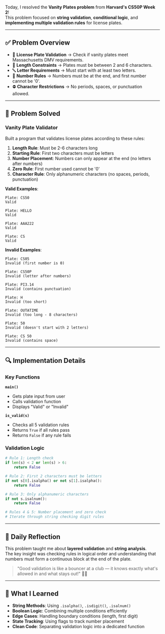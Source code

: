 Today, I resolved the **Vanity Plates problem** from **Harvard's CS50P Week 2**!  
This problem focused on **string validation**, **conditional logic**, and **implementing multiple validation rules** for license plates.  

---

## ✅ Problem Overview  

- 🚗 **License Plate Validation** → Check if vanity plates meet Massachusetts DMV requirements.  
- 📏 **Length Constraints** → Plates must be between 2 and 6 characters.  
- 🔤 **Letter Requirements** → Must start with at least two letters.  
- 🔢 **Number Rules** → Numbers must be at the end, and first number cannot be '0'.  
- ⛔ **Character Restrictions** → No periods, spaces, or punctuation allowed.  

---

## 🎯 Problem Solved

### Vanity Plate Validator
Built a program that validates license plates according to these rules:

1. **Length Rule**: Must be 2-6 characters long
2. **Starting Rule**: First two characters must be letters
3. **Number Placement**: Numbers can only appear at the end (no letters after numbers)
4. **Zero Rule**: First number used cannot be '0'
5. **Character Rule**: Only alphanumeric characters (no spaces, periods, punctuation)

**Valid Examples**:
```
Plate: CS50
Valid

Plate: HELLO
Valid

Plate: AAA222
Valid

Plate: CS
Valid
```

**Invalid Examples**:
```
Plate: CS05
Invalid (first number is 0)

Plate: CS50P
Invalid (letter after numbers)

Plate: PI3.14
Invalid (contains punctuation)

Plate: H
Invalid (too short)

Plate: OUTATIME
Invalid (too long - 8 characters)

Plate: 50
Invalid (doesn't start with 2 letters)

Plate: CS 50
Invalid (contains space)
```

---

## 🔍 Implementation Details

### Key Functions

**`main()`**
- Gets plate input from user
- Calls validation function
- Displays "Valid" or "Invalid"

**`is_valid(s)`**
- Checks all 5 validation rules
- Returns `True` if all rules pass
- Returns `False` if any rule fails

### Validation Logic

```python
# Rule 1: Length check
if len(s) < 2 or len(s) > 6:
    return False

# Rule 2: First 2 characters must be letters
if not s[0].isalpha() or not s[1].isalpha():
    return False

# Rule 3: Only alphanumeric characters
if not s.isalnum():
    return False

# Rules 4 & 5: Number placement and zero check
# Iterate through string checking digit rules
```

---

## 💭 Daily Reflection  

This problem taught me about **layered validation** and **string analysis**.  
The key insight was checking rules in logical order and understanding that numbers must form a continuous block at the end of the plate.  

> "Good validation is like a bouncer at a club — it knows exactly what's allowed in and what stays out!" 🚗✨

---

## 🚀 What I Learned

- **String Methods**: Using `.isalpha()`, `.isdigit()`, `.isalnum()`
- **Boolean Logic**: Combining multiple conditions efficiently
- **Edge Cases**: Handling boundary conditions (length, first digit)
- **State Tracking**: Using flags to track number placement
- **Clean Code**: Separating validation logic into a dedicated function